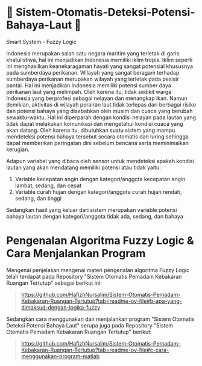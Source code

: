 # 🌊 Sistem-Otomatis-Deteksi-Potensi-Bahaya-Laut 🌊
Smart System - Fuzzy Logic

Indonesia merupakan salah satu negara maritim yang terletak di garis khatulistiwa, hal ini menjadikan Indonesia memiliki iklim tropis. Iklim seperti ini menghasilkan keanekaragaman hayati yang sangat potensial khususnya pada sumberdaya perikanan. Wilayah yang sangat beragam terhadap sumberdaya perikanan merupakan wilayah yang terletak pada pesisir pantai. Hal ini menjadikan Indonesia memiliki potensi sumber daya perikanan laut yang melimpah. Oleh karena itu, tidak sedikit warga Indonesia yang berprofesi sebagai nelayan dan menangkap ikan. Namun demikian, aktivitas di wilayah perairan laut tidak terlepas dari berbagai risiko dan potensi bahaya yang disebabkan oleh musim dan cuaca yang berubah sewaktu-waktu. Hal ini diperparah dengan kondisi nelayan pada lautan yang tidak dapat melakukan komunikasi dan mengetahui kondisi  cuaca yang akan datang. Oleh karena itu, dibutuhkan suatu sistem yang mampu mendeteksi potensi bahaya tersebut secara otomatis dan luring sehingga dapat memberikan peringatan dini sebelum bencana serta meminimalkan kerugian.

Adapun variabel yang dibaca oleh sensor untuk mendeteksi apakah kondisi lautan yang akan mendatang memiliki potensi atau tidak yaitu:
1.   Variable kecepatan angin dengan kategori/anggota kecepatan angin lambat, sedang, dan cepat
2.   Variable curah hujan dengan kategori/anggota curah hujan rendah, sedang, dan tinggi

Sedangkan hasil yang keluar dari sistem merupakan variable potensi bahaya lautan dengan kategori/anggota tidak ada, sedang, dan bahaya


# Pengenalan Algoritma Fuzzy Logic & Cara Menjalankan Program

Mengenai penjelasan mengenai materi pengenalan algoritma Fuzzy Logic telah terdapat pada Repository "Sistem Otomatis Pemadam Kebakaran Ruangan Tertutup" sebagai berikut ini:

> https://github.com/HafizhNursalim/Sistem-Otomatis-Pemadam-Kebakaran-Ruangan-Tertutup?tab=readme-ov-file#b-apa-yang-dimaksud-dengan-logika-fuzzy

Sedangkan cara menggunakan dan menjalankan program  "Sistem Otomatis Deteksi Potensi Bahaya Laut" serupa juga pada Repository "Sistem Otomatis Pemadam Kebakaran Ruangan Tertutup" berikut:

> https://github.com/HafizhNursalim/Sistem-Otomatis-Pemadam-Kebakaran-Ruangan-Tertutup?tab=readme-ov-file#c-cara-menggunakan-program-matlab
